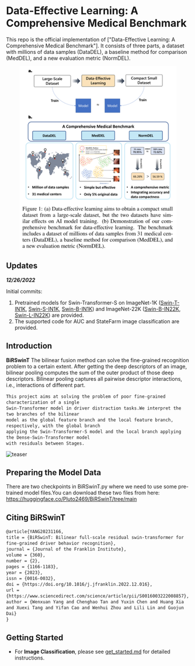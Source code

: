 # Data-Effective Learning: A Comprehensive Medical Benchmark
This repo is the official implementation of ["Data-Effective Learning: A Comprehensive Medical Benchmark"]. 
It consists of three parts, a dataset with millions of data samples (DataDEL), a baseline method for comparison (MedDEL), and a new evaluation metric (NormDEL). 

<div style="text-align: center;">
  <img src="figures/Fig1.png" alt="Fig1" height="500">
</div>

## Updates

**_12/26/2022_**

Initial commits:

1. Pretrained models for Swin-Transformer-S on ImageNet-1K ([Swin-T-IN1K](https://github.com/SwinTransformer/storage/releases/download/v1.0.0/swin_tiny_patch4_window7_224.pth), [Swin-S-IN1K](https://github.com/SwinTransformer/storage/releases/download/v1.0.0/swin_small_patch4_window7_224.pth), [Swin-B-IN1K](https://github.com/SwinTransformer/storage/releases/download/v1.0.0/swin_base_patch4_window7_224.pth)) and ImageNet-22K ([Swin-B-IN22K](https://github.com/SwinTransformer/storage/releases/download/v1.0.0/swin_base_patch4_window7_224_22k.pth), [Swin-L-IN22K](https://github.com/SwinTransformer/storage/releases/download/v1.0.0/swin_large_patch4_window7_224_22k.pth)) are provided.
2. The supported code for AUC and StateFarm image classification are provided.

## Introduction

**BiRSwinT** The bilinear fusion method can solve the fine-grained recognition problem to a certain extent.
After getting the deep descriptors of an image, bilinear pooling computes the sum of the outer
product of those deep descriptors. Bilinear pooling captures all pairwise descriptor interactions,
i.e., interactions of different part.

    This project aims at solving the problem of poor fine-grained characterization of a single
    Swin-Transformer model in driver distraction tasks.We interpret the two branches of the bilinear
    model as the global feature branch and the local feature branch, respectively, with the global branch
    applying the Swin-Transformer-S model and the local branch applying the Dense-Swin-Transformer model
    with residuals between Stages.

![teaser](figures/teaser.png)

## Preparing the Model Data

There are two checkpoints in BiRSwinT.py where we need to use some pre-trained model files.You can download these two files from here: https://huggingface.co/Pluto2469/BiRSwinT/tree/main

## Citing BiRSwinT

```
@article{YANG20231166,
title = {BiRSwinT: Bilinear full-scale residual swin-transformer for fine-grained driver behavior recognition},
journal = {Journal of the Franklin Institute},
volume = {360},
number = {2},
pages = {1166-1183},
year = {2023},
issn = {0016-0032},
doi = {https://doi.org/10.1016/j.jfranklin.2022.12.016},
url = {https://www.sciencedirect.com/science/article/pii/S0016003222008857},
author = {Wenxuan Yang and Chenghao Tan and Yuxin Chen and Huang Xia and Xuexi Tang and Yifan Cao and Wenhui Zhou and Lili Lin and Guojun Dai}
}
```

## Getting Started

-   For **Image Classification**, please see [get_started.md](get_started.md) for detailed instructions.
